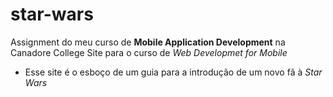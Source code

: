 # star-wars
 Assignment do meu curso de **Mobile Application Development** na Canadore College
 Site para o curso de *Web Developmet for Mobile*
* Esse site é o esboço de um guia para a introdução de um novo fã à *Star Wars*
